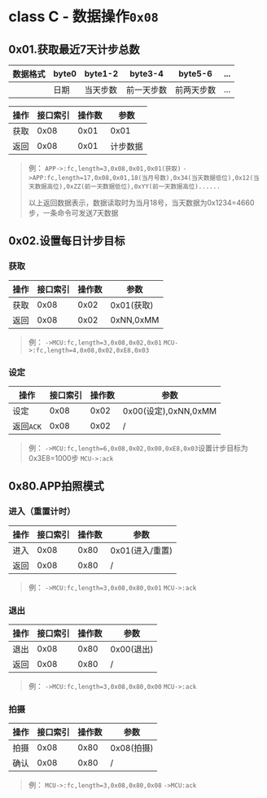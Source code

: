 # class C - 数据操作`0x08`

## 0x01.获取最近7天计步总数

| 数据格式 | byte0 | byte1-2 | byte3-4 | byte5-6 | ...  |
| ---- | ----- | ------- | ------- | ------- | ---- |
|      | 日期    | 当天步数    | 前一天步数   | 前两天步数   | ...  |

| 操作   | 接口索引 | 操作数  | 参数   |
| ---- | ---- | ---- | ---- |
| 获取   | 0x08 | 0x01 | 0x01 |
| 返回   | 0x08 | 0x01 | 计步数据 |

> 例：
> `APP->:fc,length=3,0x08,0x01,0x01(获取)`
> `->APP:fc,length=17,0x08,0x01,18(当月号数),0x34(当天数据低位),0x12(当天数据高位),0xZZ(前一天数据低位),0xYY(前一天数据高位)......`
>
> 以上返回数据表示，数据读取时为当月18号，当天数据为0x1234=4660步，一条命令可发送7天数据


## 0x02.设置每日计步目标

### 获取

| 操作   | 接口索引 | 操作数  | 参数        |
| ---- | ---- | ---- | --------- |
| 获取   | 0x08 | 0x02 | 0x01(获取)  |
| 返回   | 0x08 | 0x02 | 0xNN,0xMM |

> 例：
> `->MCU:fc,length=3,0x08,0x02,0x01`
> `MCU->:fc,length=4,0x08,0x02,0xE8,0x03`

### 设定

| 操作      | 接口索引 | 操作数  | 参数                 |
| ------- | ---- | ---- | ------------------ |
| 设定      | 0x08 | 0x02 | 0x00(设定),0xNN,0xMM |
| 返回`ACK` | 0x08 | 0x02 | /                  |

> 例：
> `->MCU:fc,length=6,0x08,0x02,0x00,0xE8,0x03`设置计步目标为0x3E8=1000步
> `MCU->:ack`

## 0x80.APP拍照模式

### 进入（重置计时）

| 操作   | 接口索引 | 操作数  | 参数          |
| ---- | ---- | ---- | ----------- |
| 进入   | 0x08 | 0x80 | 0x01(进入/重置) |
| 返回   | 0x08 | 0x80 | /           |

> 例：
> `->MCU:fc,length=3,0x08,0x80,0x01`
> `MCU->:ack`

### 退出

| 操作   | 接口索引 | 操作数  | 参数       |
| ---- | ---- | ---- | -------- |
| 退出   | 0x08 | 0x80 | 0x00(退出) |
| 返回   | 0x08 | 0x80 | /        |

> 例：
> `->MCU:fc,length=3,0x08,0x80,0x00`
> `MCU->:ack`

### 拍摄

| 操作   | 接口索引 | 操作数  | 参数       |
| ---- | ---- | ---- | -------- |
| 拍摄   | 0x08 | 0x80 | 0x08(拍摄) |
| 确认   | 0x08 | 0x80 | /        |

> 例：
> `MCU->:fc,length=3,0x08,0x80,0x08`
> `->MCU:ack`
